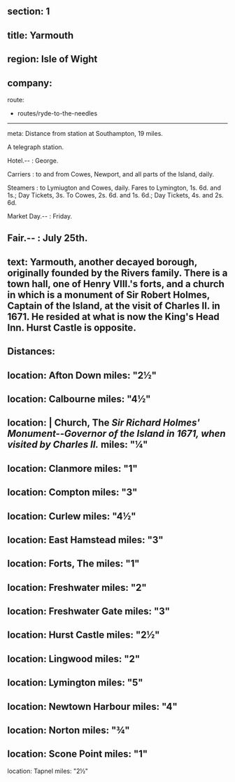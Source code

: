 section: 1
----
title: Yarmouth
----
region: Isle of Wight
----
company:
----
route:
- routes/ryde-to-the-needles
----
meta: Distance from station at Southampton, 19 miles.

A telegraph station.

Hotel.--
: George.

Carriers
: to and from Cowes, Newport, and all parts of the Island, daily.

Steamers
: to Lymiugton and Cowes, daily. Fares to Lymington, 1s. 6d. and 1s.; Day Tickets, 3s. To Cowes, 2s. 6d. and 1s. 6d.; Day Tickets, 4s. and 2s. 6d.

Market Day.--
: Friday.

Fair.--
: July 25th.
----
text: Yarmouth, another decayed borough, originally founded by the Rivers family. There is a town hall, one of Henry VIII.'s forts, and a church in which is a monument of Sir Robert Holmes, Captain of the Island, at the visit of Charles II. in 1671. He resided at what is now the King's Head Inn. Hurst Castle is opposite.
----
Distances:
-
  location: Afton Down
  miles: "2½"
-
  location: Calbourne
  miles: "4½"
-
  location: |
    Church, The
    *Sir Richard Holmes' Monument--Governor of the Island in 1671, when visited by Charles II.*
  miles: "¼"
-
  location: Clanmore
  miles: "1"
-
  location: Compton
  miles: "3"
-
  location: Curlew
  miles: "4½"
-
  location: East Hamstead
  miles: "3"
-
  location: Forts, The
  miles: "1"
-
  location: Freshwater
  miles: "2"
-
  location: Freshwater Gate
  miles: "3"
-
  location: Hurst Castle
  miles: "2½"
-
  location: Lingwood
  miles: "2"
-
  location: Lymington
  miles: "5"
-
  location: Newtown Harbour
  miles: "4"
-
  location: Norton
  miles: "¾"
-
  location: Scone Point
  miles: "1"
-
  location: Tapnel
  miles: "2½"
